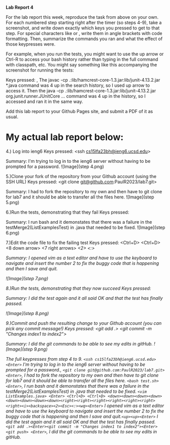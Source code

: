 **Lab Report 4**

For the lab report this week, reproduce the task from above on your own. For each numbered step starting right after the timer (so steps 4-9), take a screenshot, and write down exactly which keys you pressed to get to that step. For special characters like <enter> or <tab>, write them in angle brackets with code formatting. Then, summarize the commands you ran and what the effect of those keypresses were.

For example, when you run the tests, you might want to use the up arrow or Ctrl-R to access your bash history rather than typing in the full command with classpath, etc. You might say something like this accompanying the screenshot for running the tests:

Keys pressed: <up><up><up><up><enter>, <up><up><up><up><enter> The javac -cp .:lib/hamcrest-core-1.3.jar:lib/junit-4.13.2.jar *.java command was 4 up in the search history, so I used up arrow to access it. Then the java -cp .:lib/hamcrest-core-1.3.jar:lib/junit-4.13.2.jar org.junit.runner.JUnitCore ... command was 4 up in the history, so I accessed and ran it in the same way.

Add this lab report to your Github Pages site, and submit a PDF of it as usual.

# My actual lab report below:
4.) Log into ieng6
Keys pressed: <ssh cs15lfa23bh@ieng6.ucsd.edu> <Enter>


Summary: I'm trying to log in to the ieng6 server without having to be prompted for a password. 
![Image](step 4.png)

5.)Clone your fork of the repository from your Github account (using the SSH URL)
Keys pressed: <git clone git@github.com:PaulR2023/lab7.git> <Enter>

Summary: I had to fork the repository to my own and then have to git clone for lab7 and it should be able to transfer all the files here. 
![Image](step 5.png)

6.)Run the tests, demonstrating that they fail
Keys pressed: <bash test.sh> <Enter> 

Summary: I run bash and it demonstates that there was a failure in the testMerge2(ListExamplesTest) in .java that needed to be fixed.
![Image](step 6.png)

7.)Edit the code file to fix the failing test
Keys pressed: <vim ListExamples.java> <Enter> <Ctrl+D> <Ctrl+D> <8 down arrow> <7 right arrows> <i> <backspace> <2> <Esc> 
<:> <wq> <Enter>

Summary: I opened vim as a text editor and have to use the keyboard to navigate and insert the number 2 to fix the buggy code that is happening and then I save and quit.

![Image](step 7.png)

8.)Run the tests, demonstrating that they now succeed
Keys pressed: <up><up><Enter> 

Summary: I did the test again and it all said OK and that the test has finally passed.

![Image](step 8.png)

9.)Commit and push the resulting change to your Github account (you can pick any commit message!)
Keys pressed: <git add .> <Enter> <git commit -m "Changes index1 to index2"> <Enter> <git push> <Enter>

Summary: I did the git commands to be able to see my edits in gitHub. 
![Image](step 9.png)

The full keypresses from step 4 to 9.
`<ssh cs15lfa23bh@ieng6.ucsd.edu> <Enter>` I'm trying to log in to the ieng6 server without having to be prompted for a password., `<git clone git@github.com:PaulR2023/lab7.git> <Enter>`, I had to fork the repository to my own and then have to git clone for lab7 and it should be able to transfer all the files here. `<bash test.sh> <Enter>`, I run bash and it demonstates that there was a failure in the testMerge2(ListExamplesTest) in .java that needed to be fixed. `<vim ListExamples.java> <Enter> <Ctrl+D> <Ctrl+D> <down><down><down><down><down><down><down><down><right><right><right><right><right><right><right><i><backspace><2><Esc><:><wq><Enter>` I opened vim as a text editor and have to use the keyboard to navigate and insert the number 2 to fix the buggy code that is happening and then I save and quit.`<up><up><Enter>` I did the test again and it all said OK and that the test has finally passed. `<git add .><Enter><git commit -m "Changes index1 to index2"><Enter><git push> <Enter>`, I did the git commands to be able to see my edits in gitHub.
